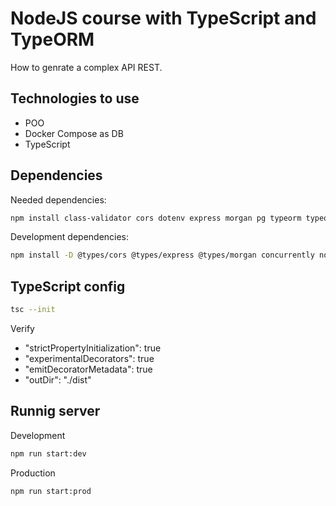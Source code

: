 
# NodeJS course with TypeScript and TypeORM

 How to genrate a complex API REST.

## Technologies to use

- POO
- Docker Compose as DB
- TypeScript

## Dependencies

Needed dependencies:

```bash
npm install class-validator cors dotenv express morgan pg typeorm typeorm-naming-strategies typescript
```

Development dependencies:

```bash
npm install -D @types/cors @types/express @types/morgan concurrently nodemon
```

## TypeScript config

```bash
tsc --init
```

Verify

- "strictPropertyInitialization": true
- "experimentalDecorators": true
- "emitDecoratorMetadata": true
- "outDir": "./dist"

## Runnig server

Development

```bash
npm run start:dev
```

Production

```bash
npm run start:prod
```
